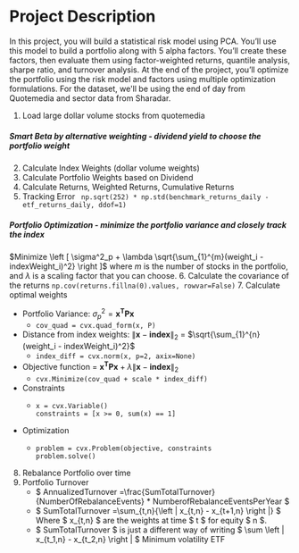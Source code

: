 # Project Description

In this project, you will build a statistical risk model using PCA. You’ll use this model to build a portfolio along with 5 alpha factors. You’ll create these factors, then evaluate them using factor-weighted returns, quantile analysis, sharpe ratio, and turnover analysis. At the end of the project, you’ll optimize the portfolio using the risk model and factors using multiple optimization formulations. For the dataset, we'll be using the end of day from Quotemedia and sector data from Sharadar.


1. Load large dollar volume stocks from quotemedia
##### Smart Beta by alternative weighting - dividend yield to choose the portfolio weight
2. Calculate Index Weights (dollar volume weights)
3. Calculate Portfolio Weights based on Dividend
4. Calculate Returns, Weighted Returns, Cumulative Returns
5. Tracking Error ` np.sqrt(252) * np.std(benchmark_returns_daily - etf_returns_daily, ddof=1)`
##### Portfolio Optimization - minimize the portfolio variance and closely track the index
$Minimize \left [ \sigma^2_p + \lambda \sqrt{\sum_{1}^{m}(weight_i - indexWeight_i)^2} \right  ]$ where $m$ is the number of stocks in the portfolio, and $\lambda$ is a scaling factor that you can choose.
6. Calculate the covariance of the returns `np.cov(returns.fillna(0).values, rowvar=False)`
7. Calculate optimal weights
   * Portfolio Variance: $\sigma^2_p = \mathbf{x^T} \mathbf{P} \mathbf{x}$
      * `cov_quad = cvx.quad_form(x, P)`
   * Distance from index weights: $\left \| \mathbf{x} - \mathbf{index} \right \|_2$ = $\sqrt{\sum_{1}^{n}(weight_i - indexWeight_i)^2}$
     * `index_diff = cvx.norm(x, p=2, axix=None)`
   * Objective function = $\mathbf{x^T} \mathbf{P} \mathbf{x} + \lambda \left \| \mathbf{x} - \mathbf{index} \right \|_2$
     * `cvx.Minimize(cov_quad + scale * index_diff)`
   * Constraints
     * ```
       x = cvx.Variable()
       constraints = [x >= 0, sum(x) == 1]
       ```
   * Optimization
     * ```
       problem = cvx.Problem(objective, constraints
       problem.solve()
       ```
8. Rebalance Portfolio over time
9. Portfolio Turnover
   * $ AnnualizedTurnover =\frac{SumTotalTurnover}{NumberOfRebalanceEvents} * NumberofRebalanceEventsPerYear $
   * $ SumTotalTurnover =\sum_{t,n}{\left | x_{t,n} - x_{t+1,n} \right |} $ Where $ x_{t,n} $ are the weights at time $ t $ for equity $ n $.
   * $ SumTotalTurnover $ is just a different way of writing $ \sum \left | x_{t_1,n} - x_{t_2,n} \right | $
 Minimum volatility ETF
